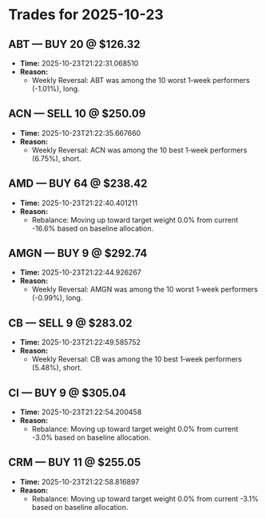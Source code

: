 # Trades for 2025-10-23

## ABT — BUY 20 @ $126.32
- **Time:** 2025-10-23T21:22:31.068510
- **Reason:**
  - Weekly Reversal: ABT was among the 10 worst 1‑week performers (-1.01%), long.

## ACN — SELL 10 @ $250.09
- **Time:** 2025-10-23T21:22:35.667660
- **Reason:**
  - Weekly Reversal: ACN was among the 10 best 1‑week performers (6.75%), short.

## AMD — BUY 64 @ $238.42
- **Time:** 2025-10-23T21:22:40.401211
- **Reason:**
  - Rebalance: Moving up toward target weight 0.0% from current -16.6% based on baseline allocation.

## AMGN — BUY 9 @ $292.74
- **Time:** 2025-10-23T21:22:44.926267
- **Reason:**
  - Weekly Reversal: AMGN was among the 10 worst 1‑week performers (-0.99%), long.

## CB — SELL 9 @ $283.02
- **Time:** 2025-10-23T21:22:49.585752
- **Reason:**
  - Weekly Reversal: CB was among the 10 best 1‑week performers (5.48%), short.

## CI — BUY 9 @ $305.04
- **Time:** 2025-10-23T21:22:54.200458
- **Reason:**
  - Rebalance: Moving up toward target weight 0.0% from current -3.0% based on baseline allocation.

## CRM — BUY 11 @ $255.05
- **Time:** 2025-10-23T21:22:58.816897
- **Reason:**
  - Rebalance: Moving up toward target weight 0.0% from current -3.1% based on baseline allocation.

